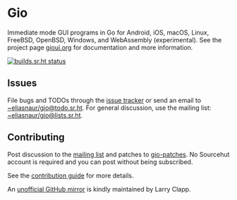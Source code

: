 # Gio


Immediate mode GUI programs in Go for Android, iOS, macOS, Linux,
FreeBSD, OpenBSD, Windows, and WebAssembly (experimental). See the
project page [gioui.org](https://gioui.org) for documentation and more
information.

[![builds.sr.ht status](https://builds.sr.ht/~eliasnaur/gio.svg)](https://builds.sr.ht/~eliasnaur/gio)

## Issues

File bugs and TODOs through the [issue tracker](https://todo.sr.ht/~eliasnaur/gio) or send an email
to [~eliasnaur/gio@todo.sr.ht](mailto:~eliasnaur/gio@todo.sr.ht). For general discussion, use the
mailing list: [~eliasnaur/gio@lists.sr.ht](mailto:~eliasnaur/gio@lists.sr.ht).

## Contributing

Post discussion to the [mailing list](https://lists.sr.ht/~eliasnaur/gio) and patches to
[gio-patches](https://lists.sr.ht/~eliasnaur/gio-patches). No Sourcehut
account is required and you can post without being subscribed.

See the [contribution guide](https://gioui.org/doc/contribute) for more details.

An [unofficial GitHub mirror](https://github.com/theclapp/gio-mirror)
is kindly maintained by Larry Clapp.
